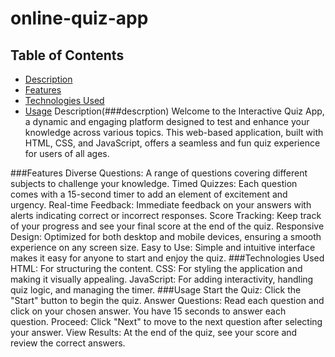 # online-quiz-app
## Table of Contents
- [Description](#description)
- [Features](#features)
- [Technologies Used](#technologies-used)
- [Usage](#usage)
Description(###descrption)
Welcome to the Interactive Quiz App, a dynamic and engaging platform designed to test and enhance your knowledge across various topics. This web-based application, built with HTML, CSS, and JavaScript, offers a seamless and fun quiz experience for users of all ages.

###Features
Diverse Questions: A range of questions covering different subjects to challenge your knowledge.
Timed Quizzes: Each question comes with a 15-second timer to add an element of excitement and urgency.
Real-time Feedback: Immediate feedback on your answers with alerts indicating correct or incorrect responses.
Score Tracking: Keep track of your progress and see your final score at the end of the quiz.
Responsive Design: Optimized for both desktop and mobile devices, ensuring a smooth experience on any screen size.
Easy to Use: Simple and intuitive interface makes it easy for anyone to start and enjoy the quiz.
###Technologies Used
HTML: For structuring the content.
CSS: For styling the application and making it visually appealing.
JavaScript: For adding interactivity, handling quiz logic, and managing the timer.
###Usage
Start the Quiz: Click the "Start" button to begin the quiz.
Answer Questions: Read each question and click on your chosen answer. You have 15 seconds to answer each question.
Proceed: Click "Next" to move to the next question after selecting your answer.
View Results: At the end of the quiz, see your score and review the correct answers.

